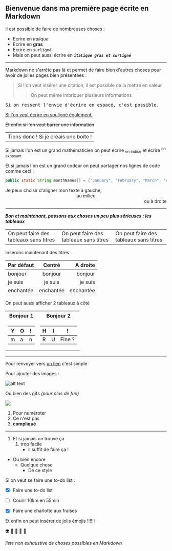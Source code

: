 ## Bienvenue dans ma première page écrite en Markdown


Il est possible de faire de nombreuses choses :

- Ecrire en *italique*
- Ecrire en **gras**
- Ecrire en `surligné`
- Mais on peut aussi écrire en **_`italique gras et surligné`_**

---

Markdown ne s'arrête pas là et permet de faire bien d'autres choses pour avoir de jolies pages bien présentées :

> Si l'on veut insérer une citation, il est possible de la mettre en valeur
>> On peut même imbriquer plusieurs informations

<samp>Si on ressent l'envie d'écrire en espacé, c'est possible.</samp>

<ins>Si l'on veut écrire en souligné également.</ins>

~~Et enfin si l'on veut barrer une information~~

<table><tr><td>Tiens donc ! Si je créais une boîte !</table></tr></td>

Si jamais l'on est un grand mathématicien on peut écrire <sub>en indice</sub> et écrire <sup>en exposant</sup>

Et si jamais l'on est un grand codeur on peut partager nos lignes de code comme ceci :

```java
public static String monthNames[] = {"January", "February", "March", "April", "May", "June", "July", "August", "September", "October", "November", "December"};

```


<div align="left"> Je peux choisir d'aligner mon texte à gauche, </div>

<div align="center"> au milieu </div>

<div align="right"> ou à droite </div>

--- 

**_Bon et maintenant, passons aux choses un peu plus sérieuses : les tableaux_**

<table>
<tr>
<td width = 33%>
On peut faire des tableaux sans titres
</td>
<td width = 33%>
On peut faire des tableaux sans titres
</td>
<td width = 33%>
On peut faire des tableaux sans titres
</td>
</tr>
</table>

Insérons maintenant des titres :

| Par défaut | Centré | A droite |
| ---------- | :----: | -------: |
| bonjour    | bonjour| bonjour  |
|je suis     |je suis | je suis  |
|enchantée   |enchantée|enchantée|

On peut aussi afficher 2 tableaux à côté

<table>
<tr>
<th>Bonjour 1</th>
<th>Bonjour 2</th>
</tr>
<tr>

<td>

| Y | O | ! |
|--|--|--|
| m | a | n |

</td><td>

| H | I | ! |
|--|--|--|
| R | U | Fine ? |

</td></tr> </table>


---

Pour renvoyer vers [un lien](https://www.google.com/) c'est simple

Pour ajouter des images :

![alt text](https://en.wikipedia.org/wiki/University_of_Oulu)

Ou bien des gifs *(pour plus de fun)*

<img src="https://www.behance.net/gallery/55389655/gif-Collection-Two" />



1. Pour numéroter 
2. Ce n'est pas
3. **compliqué**

---

1. Et si jamais on trouve ça
    1. trop facile
        - il suffit de faire ça !

- Ou bien encore
    - Quelque chose
        - De ce style


Si on veut se faire une to-do list :

- [X] Faire une to-do list
- [ ] Courir 10km en 55min
- [X] Faire une charlotte aux fraises


Et enfin on peut insérer de jolis émojis !!!!!!

:alien:
:camel:
:bug:
:rainbow:
:purple_heart:


*liste non exhaustive de choses possibles en Markdown*


